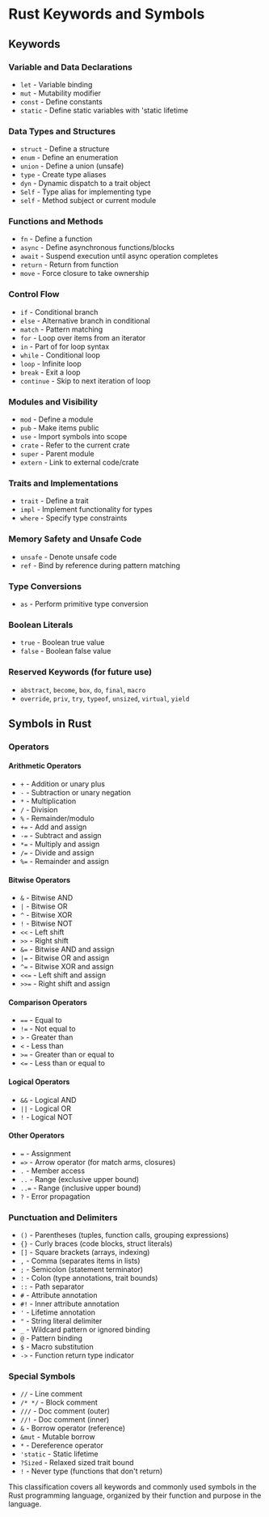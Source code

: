 # Rust Keywords and Symbols

## Keywords

### Variable and Data Declarations

- `let` - Variable binding
- `mut` - Mutability modifier
- `const` - Define constants
- `static` - Define static variables with 'static lifetime

### Data Types and Structures

- `struct` - Define a structure
- `enum` - Define an enumeration
- `union` - Define a union (unsafe)
- `type` - Create type aliases
- `dyn` - Dynamic dispatch to a trait object
- `Self` - Type alias for implementing type
- `self` - Method subject or current module

### Functions and Methods

- `fn` - Define a function
- `async` - Define asynchronous functions/blocks
- `await` - Suspend execution until async operation completes
- `return` - Return from function
- `move` - Force closure to take ownership

### Control Flow

- `if` - Conditional branch
- `else` - Alternative branch in conditional
- `match` - Pattern matching
- `for` - Loop over items from an iterator
- `in` - Part of for loop syntax
- `while` - Conditional loop
- `loop` - Infinite loop
- `break` - Exit a loop
- `continue` - Skip to next iteration of loop

### Modules and Visibility

- `mod` - Define a module
- `pub` - Make items public
- `use` - Import symbols into scope
- `crate` - Refer to the current crate
- `super` - Parent module
- `extern` - Link to external code/crate

### Traits and Implementations

- `trait` - Define a trait
- `impl` - Implement functionality for types
- `where` - Specify type constraints

### Memory Safety and Unsafe Code

- `unsafe` - Denote unsafe code
- `ref` - Bind by reference during pattern matching

### Type Conversions

- `as` - Perform primitive type conversion

### Boolean Literals

- `true` - Boolean true value
- `false` - Boolean false value

### Reserved Keywords (for future use)

- `abstract`, `become`, `box`, `do`, `final`, `macro`
- `override`, `priv`, `try`, `typeof`, `unsized`, `virtual`, `yield`

## Symbols in Rust

### Operators

#### Arithmetic Operators

- `+` - Addition or unary plus
- `-` - Subtraction or unary negation
- `*` - Multiplication
- `/` - Division
- `%` - Remainder/modulo
- `+=` - Add and assign
- `-=` - Subtract and assign
- `*=` - Multiply and assign
- `/=` - Divide and assign
- `%=` - Remainder and assign

#### Bitwise Operators

- `&` - Bitwise AND
- `|` - Bitwise OR
- `^` - Bitwise XOR
- `!` - Bitwise NOT
- `<<` - Left shift
- `>>` - Right shift
- `&=` - Bitwise AND and assign
- `|=` - Bitwise OR and assign
- `^=` - Bitwise XOR and assign
- `<<=` - Left shift and assign
- `>>=` - Right shift and assign

#### Comparison Operators

- `==` - Equal to
- `!=` - Not equal to
- `>` - Greater than
- `<` - Less than
- `>=` - Greater than or equal to
- `<=` - Less than or equal to

#### Logical Operators

- `&&` - Logical AND
- `||` - Logical OR
- `!` - Logical NOT

#### Other Operators

- `=` - Assignment
- `=>` - Arrow operator (for match arms, closures)
- `.` - Member access
- `..` - Range (exclusive upper bound)
- `..=` - Range (inclusive upper bound)
- `?` - Error propagation

### Punctuation and Delimiters

- `()` - Parentheses (tuples, function calls, grouping expressions)
- `{}` - Curly braces (code blocks, struct literals)
- `[]` - Square brackets (arrays, indexing)
- `,` - Comma (separates items in lists)
- `;` - Semicolon (statement terminator)
- `:` - Colon (type annotations, trait bounds)
- `::` - Path separator
- `#` - Attribute annotation
- `#!` - Inner attribute annotation
- `'` - Lifetime annotation
- `"` - String literal delimiter
- `_` - Wildcard pattern or ignored binding
- `@` - Pattern binding
- `$` - Macro substitution
- `->` - Function return type indicator

### Special Symbols

- `//` - Line comment
- `/* */` - Block comment
- `///` - Doc comment (outer)
- `//!` - Doc comment (inner)
- `&` - Borrow operator (reference)
- `&mut` - Mutable borrow
- `*` - Dereference operator
- `'static` - Static lifetime
- `?Sized` - Relaxed sized trait bound
- `!` - Never type (functions that don't return)

This classification covers all keywords and commonly used symbols in the Rust programming language, organized by their function and purpose in the language.
